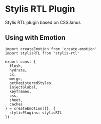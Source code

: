 # Stylis RTL Plugin

Stylis RTL plugin based on CSSJanus

## Using with Emotion

```
import createEmotion from 'create-emotion'
import stylisRTL from 'stylis-rtl'

export const {
  flush,
  hydrate,
  cx,
  merge,
  getRegisteredStyles,
  injectGlobal,
  keyframes,
  css,
  sheet,
  caches
} = createEmotion({}, {
  stylisPlugins: stylisRTL
})
```
